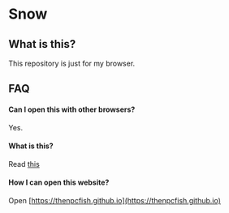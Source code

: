 # Snow
## What is this?
This repository is just for my browser.
## FAQ
#### Can I open this with other browsers?
Yes.
#### What is this?
Read [this](https://github.com/TheNPCFISH/thenpcfish.github.io/new/main?readme=1#what-is-this)
#### How I can open this website?
Open [https://thenpcfish.github.io](https://thenpcfish.github.io)
